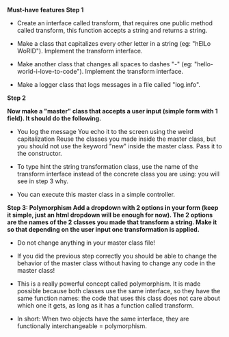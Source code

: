 **Must-have features
Step 1**

- Create an interface called transform, that requires one public method called transform, this function accepts a string and returns a string.

- Make a class that capitalizes every other letter in a string (eg: "hElLo WoRlD"). Implement the transform interface.

- Make another class that changes all spaces to dashes "-" (eg: "hello-world-i-love-to-code"). Implement the transform interface.

- Make a logger class that logs messages in a file called "log.info".

**Step 2**

__Now make a "master" class that accepts a user input (simple form with 1 field). It should do the following.__

- You log the message
  You echo it to the screen using the weird capitalization
  Reuse the classes you made inside the master class, but you should not use the keyword "new" inside the master class. Pass it to the constructor.

- To type hint the string transformation class, use the name of the transform interface instead of the concrete class you are using: you will see in step 3 why.

- You can execute this master class in a simple controller.

****Step 3: Polymorphism
Add a dropdown with 2 options in your form (keep it simple, just an html dropdown will be enough for now). The 2 options are the names of the 2 classes you made that transform a string. Make it so that depending on the user input one transformation is applied.****

- Do not change anything in your master class file!

- If you did the previous step correctly you should be able to change the behavior of the master class without having to change any code in the master class!

- This is a really powerful concept called polymorphism. It is made possible because both classes use the same interface, so they have the same function names: the code that uses this class does not care about which one it gets, as long as it has a function called transform.

- In short: When two objects have the same interface, they are functionally interchangeable = polymorphism.
